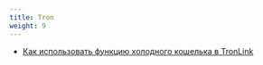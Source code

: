 ```yaml
---
title: Tron
weight: 9
---
```


- [Как использовать функцию холодного кошелька в TronLink](tron/tronlink-cold-storage)